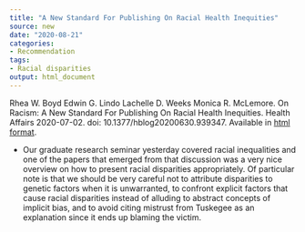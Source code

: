 ```yaml
---
title: "A New Standard For Publishing On Racial Health Inequities"
source: new
date: "2020-08-21"
categories:
- Recommendation
tags:
- Racial disparities
output: html_document
---
```


Rhea W. Boyd Edwin G. Lindo Lachelle D. Weeks Monica R. McLemore. On Racism: A New Standard For Publishing On Racial Health Inequities. Health Affairs 2020-07-02. doi: 10.1377/hblog20200630.939347. Available in [html format](https://www.healthaffairs.org/do/10.1377/hblog20200630.939347/full/).

<!---More--->

+ Our graduate research seminar yesterday covered racial inequalities and one of the papers that emerged from that discussion was a very nice overview on how to present racial disparities appropriately. Of particular note is that we should be very careful not to attribute disparities to genetic factors when it is unwarranted, to confront explicit factors that cause racial disparities instead of alluding to abstract concepts of implicit bias, and to avoid citing mistrust from Tuskegee as an explanation since it ends up blaming the victim. 
